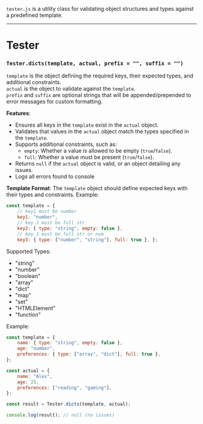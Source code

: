 `tester.js` is a utility class for validating object structures and types against a predefined template.

---

# Tester

### `Tester.dicts(template, actual, prefix = "", suffix = "")`

`template` is the object defining the required keys, their expected types, and additional constraints.  
`actual` is the object to validate against the `template`.  
`prefix` and `suffix` are optional strings that will be appended/prepended to error messages for custom formatting.

**Features**:

- Ensures all keys in the `template` exist in the `actual` object.
- Validates that values in the `actual` object match the types specified in the `template`.
- Supports additional constraints, such as:
    - `empty`: Whether a value is allowed to be empty (`true`/`false`).
    - `full`: Whether a value must be present (`true`/`false`).
- Returns `null` if the `actual` object is valid, or an object detailing any issues.
- Logs all errors found to console

**Template Format**: The `template` object should define expected keys with their types and constraints. Example:
```js
const template = {
	// key1 must be number
	key1: "number",
	// key 2 must be full str
    key2: { type: "string", empty: false }, 
    // key 3 must be full str or num
    key3: { type: ["number", "string"], full: true }, };
```


Supported Types:
 - "string"
 - "number"
 - "boolean"
 - "array"
 - "dict"
 - "map"
 - "set"
 - "HTMLElement"
 - "function"

Example:
```js
const template = {
    name: { type: "string", empty: false },
    age: "number",
    preferences: { type: ["array", "dict"], full: true },
};

const actual = {
    name: "Alex",
    age: 25,
    preferences: ["reading", "gaming"],
};

const result = Tester.dicts(template, actual);

console.log(result); // null (no issues)
```